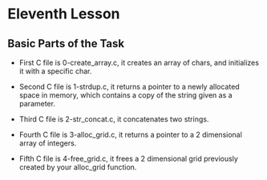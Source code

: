 # Eleventh Lesson

## Basic Parts of the Task

- First C file is 0-create_array.c, it creates an array of chars, and initializes it with a specific char.

- Second C file is 1-strdup.c, it returns a pointer to a newly allocated space in memory, which contains a copy of the string given as a parameter.

- Third C file is 2-str_concat.c, it concatenates two strings.

- Fourth C file is 3-alloc_grid.c, it returns a pointer to a 2 dimensional array of integers.

- Fifth C file is 4-free_grid.c, it frees a 2 dimensional grid previously created by your alloc_grid function.
